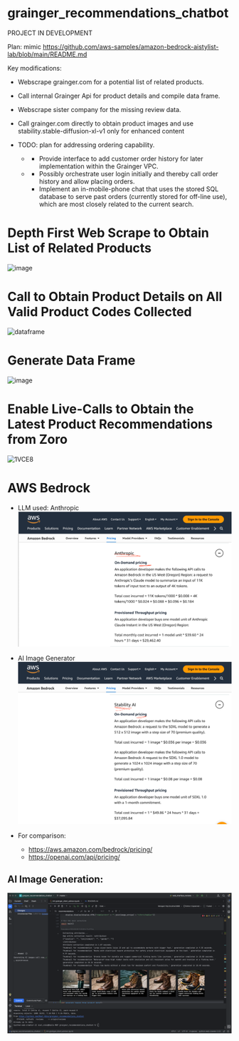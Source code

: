 # grainger_recommendations_chatbot

PROJECT IN DEVELOPMENT

Plan: mimic https://github.com/aws-samples/amazon-bedrock-aistylist-lab/blob/main/README.md

Key modifications: 
  - Webscrape grainger.com for a potential list of related products.
  - Call internal Grainger Api for product details and compile data frame.
  - Webscrape sister company for the missing review data.
  - Call grainger.com directly to obtain product images and use stability.stable-diffusion-xl-v1 only for enhanced content
  
  - TODO: plan for addressing ordering capability.
    - -   Provide interface to add customer order history for later implementation within the Grainger VPC.
    - -   Possibly orchestrate user login initially and thereby call order history and allow placing orders.
      -   Implement an in-mobile-phone chat that uses the stored SQL database to serve past orders (currently stored for off-line use), which are most closely related to the current search.

# Depth First Web Scrape to Obtain List of Related Products
![image](https://github.com/Noel-Niko/grainger_recommendations_chatbot/assets/83922762/f2fb3cad-5a00-448c-94e0-4a82eda0998b)

# Call to Obtain Product Details on All Valid Product Codes Collected
![dataframe](https://github.com/Noel-Niko/grainger_recommendations_chatbot/assets/83922762/aa974628-afae-428c-ae29-3b153b60132c)

# Generate Data Frame
![image](https://github.com/Noel-Niko/grainger_recommendations_chatbot/assets/83922762/179dc571-bf7f-4f86-93b8-9a8915c6b381)

# Enable Live-Calls to Obtain the Latest Product Recommendations from Zoro
![1VCE8](https://github.com/Noel-Niko/graigner_recommendations_chatbot/assets/83922762/d455c98e-e906-42b0-89e0-079e6c772bcd)


# AWS Bedrock
- LLM used: Anthropic
    ![img.png](img.png)
  
- AI Image Generator 
    ![img_1.png](img_1.png)

- For comparison: 
  - https://aws.amazon.com/bedrock/pricing/
  - https://openai.com/api/pricing/


## AI Image Generation:
![img_3.png](img_3.png)